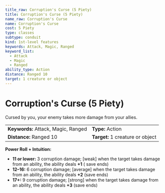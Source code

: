 ```yaml
---
title_raw: Corruption's Curse (5 Piety)
title: Corruption's Curse (5 Piety)
name_raw: Corruption's Curse
name: Corruption's Curse
cost: 5 Piety
type: classes
subtype: conduit
kind: 1st-level features
keywords: Attack, Magic, Ranged
keyword_list:
  - Attack
  - Magic
  - Ranged
ability_type: Action
distance: Ranged 10
target: 1 creature or object
---
```


# Corruption's Curse (5 Piety)

Cursed by you, your enemy takes more damage from your allies.

|                                     |                                  |
| :---------------------------------- | :------------------------------- |
| **Keywords:** Attack, Magic, Ranged | **Type:** Action                 |
| **Distance:** Ranged 10             | **Target:** 1 creature or object |

**Power Roll + Intuition:**

- **11 or lower:** 3 corruption damage; \[weak\] when the target takes damage from an ability, the ability deals **+1** ( save ends)
- **12–16:** 6 corruption damage; \[average\] when the target takes damage from an ability, the ability deals **+2** (save ends)
- **17+:** 9 corruption damage; \[strong\] when the target takes damage from an ability, the ability deals **+3** (save ends)
